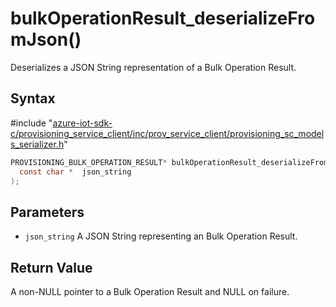 # bulkOperationResult_deserializeFromJson()

Deserializes a JSON String representation of a Bulk Operation Result.

## Syntax

\#include "[azure-iot-sdk-c/provisioning_service_client/inc/prov_service_client/provisioning_sc_models_serializer.h](../provisioning-sc-models-serializer-h.md)"  
```C
PROVISIONING_BULK_OPERATION_RESULT* bulkOperationResult_deserializeFromJson(
  const char *  json_string
);
```

## Parameters
* `json_string` A JSON String representing an Bulk Operation Result.

## Return Value
A non-NULL pointer to a Bulk Operation Result and NULL on failure.

